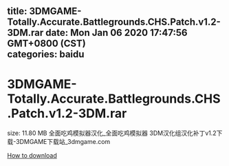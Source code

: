 
title: 3DMGAME-Totally.Accurate.Battlegrounds.CHS.Patch.v1.2-3DM.rar
date: Mon Jan 06 2020 17:47:56 GMT+0800 (CST)    
categories: baidu
---

# 3DMGAME-Totally.Accurate.Battlegrounds.CHS.Patch.v1.2-3DM.rar
size: 11.80 MB
 全面吃鸡模拟器汉化_全面吃鸡模拟器 3DM汉化组汉化补丁v1.2下载-3DMGAME下载站_3dmgame.com
 

[How to download](https://bpcam.bemobtrk.com/go/2ceec3aa-1ca2-46d6-b9ff-aaa5c184517c?jno=1199)